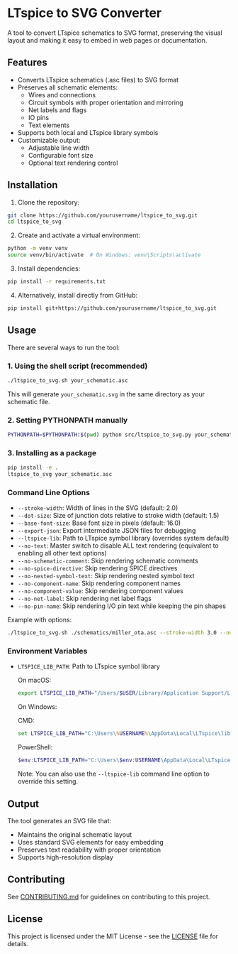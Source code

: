 # LTspice to SVG Converter

A tool to convert LTspice schematics to SVG format, preserving the visual layout and making it easy to embed in web pages or documentation.

## Features

- Converts LTspice schematics (.asc files) to SVG format
- Preserves all schematic elements:
  - Wires and connections
  - Circuit symbols with proper orientation and mirroring
  - Net labels and flags
  - IO pins
  - Text elements
- Supports both local and LTspice library symbols
- Customizable output:
  - Adjustable line width
  - Configurable font size
  - Optional text rendering control

## Installation

1. Clone the repository:
```bash
git clone https://github.com/yourusername/ltspice_to_svg.git
cd ltspice_to_svg
```

2. Create and activate a virtual environment:
```bash
python -m venv venv
source venv/bin/activate  # On Windows: venv\Scripts\activate
```

3. Install dependencies:
```bash
pip install -r requirements.txt
```

4. Alternatively, install directly from GitHub:
```bash
pip install git+https://github.com/yourusername/ltspice_to_svg.git
```

## Usage

There are several ways to run the tool:

### 1. Using the shell script (recommended)

```bash
./ltspice_to_svg.sh your_schematic.asc
```

This will generate `your_schematic.svg` in the same directory as your schematic file.

### 2. Setting PYTHONPATH manually

```bash
PYTHONPATH=$PYTHONPATH:$(pwd) python src/ltspice_to_svg.py your_schematic.asc
```

### 3. Installing as a package

```bash
pip install -e .
ltspice_to_svg your_schematic.asc
```

### Command Line Options

- `--stroke-width`: Width of lines in the SVG (default: 2.0)
- `--dot-size`: Size of junction dots relative to stroke width (default: 1.5)
- `--base-font-size`: Base font size in pixels (default: 16.0)
- `--export-json`: Export intermediate JSON files for debugging
- `--ltspice-lib`: Path to LTspice symbol library (overrides system default)
- `--no-text`: Master switch to disable ALL text rendering (equivalent to enabling all other text options)
- `--no-schematic-comment`: Skip rendering schematic comments
- `--no-spice-directive`: Skip rendering SPICE directives
- `--no-nested-symbol-text`: Skip rendering nested symbol text
- `--no-component-name`: Skip rendering component names
- `--no-component-value`: Skip rendering component values
- `--no-net-label`: Skip rendering net label flags
- `--no-pin-name`: Skip rendering I/O pin text while keeping the pin shapes

Example with options:
```bash
./ltspice_to_svg.sh ./schematics/miller_ota.asc --stroke-width 3.0 --no-component-value
```

### Environment Variables

- `LTSPICE_LIB_PATH`: Path to LTspice symbol library

  On macOS:
  ```bash
  export LTSPICE_LIB_PATH="/Users/$USER/Library/Application Support/LTspice/lib/sym"
  ```

  On Windows:
  
  CMD:
  ```cmd
  set LTSPICE_LIB_PATH="C:\Users\%USERNAME%\AppData\Local\LTspice\lib\sym"
  ```
  
  PowerShell:
  ```powershell
  $env:LTSPICE_LIB_PATH="C:\Users\$env:USERNAME\AppData\Local\LTspice\lib\sym"
  ```

  Note: You can also use the `--ltspice-lib` command line option to override this setting.

## Output

The tool generates an SVG file that:
- Maintains the original schematic layout
- Uses standard SVG elements for easy embedding
- Preserves text readability with proper orientation
- Supports high-resolution display

## Contributing

See [CONTRIBUTING.md](CONTRIBUTING.md) for guidelines on contributing to this project.

## License

This project is licensed under the MIT License - see the [LICENSE](LICENSE) file for details.
